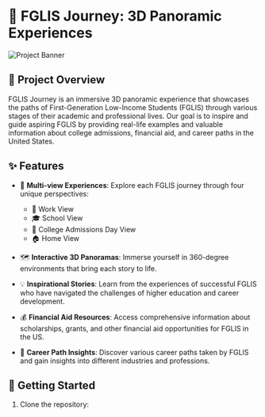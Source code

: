 # 🌟 FGLIS Journey: 3D Panoramic Experiences

![Project Banner](https://placeholder-image-url.com/banner.jpg)

## 🎯 Project Overview

FGLIS Journey is an immersive 3D panoramic experience that showcases the paths of First-Generation Low-Income Students (FGLIS) through various stages of their academic and professional lives. Our goal is to inspire and guide aspiring FGLIS by providing real-life examples and valuable information about college admissions, financial aid, and career paths in the United States.

## ✨ Features

- 🏫 **Multi-view Experiences**: Explore each FGLIS journey through four unique perspectives:
  - 💼 Work View
  - 🎓 School View
  - 📅 College Admissions Day View
  - 🏠 Home View

- 🗺️ **Interactive 3D Panoramas**: Immerse yourself in 360-degree environments that bring each story to life.

- 💡 **Inspirational Stories**: Learn from the experiences of successful FGLIS who have navigated the challenges of higher education and career development.

- 💰 **Financial Aid Resources**: Access comprehensive information about scholarships, grants, and other financial aid opportunities for FGLIS in the US.

- 🚀 **Career Path Insights**: Discover various career paths taken by FGLIS and gain insights into different industries and professions.

## 🚀 Getting Started

1. Clone the repository:
